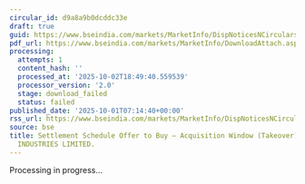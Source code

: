 ```yaml
---
circular_id: d9a8a9b0dcddc33e
draft: true
guid: https://www.bseindia.com/markets/MarketInfo/DispNoticesNCirculars.aspx?Noticeid={2B4DA9EE-854B-4AE4-8443-C81190EA1CE5}&noticeno=20251001-7&dt=10/01/2025&icount=7&totcount=83&flag=0
pdf_url: https://www.bseindia.com/markets/MarketInfo/DownloadAttach.aspx?id=20251001-7&attachedId=
processing:
  attempts: 1
  content_hash: ''
  processed_at: '2025-10-02T18:49:40.559539'
  processor_version: '2.0'
  stage: download_failed
  status: failed
published_date: '2025-10-01T07:14:40+00:00'
rss_url: https://www.bseindia.com/markets/MarketInfo/DispNoticesNCirculars.aspx?Noticeid={2B4DA9EE-854B-4AE4-8443-C81190EA1CE5}&noticeno=20251001-7&dt=10/01/2025&icount=7&totcount=83&flag=0
source: bse
title: Settlement Schedule Offer to Buy – Acquisition Window (Takeover) for ANTARIKSH
  INDUSTRIES LIMITED.
---
```


Processing in progress...